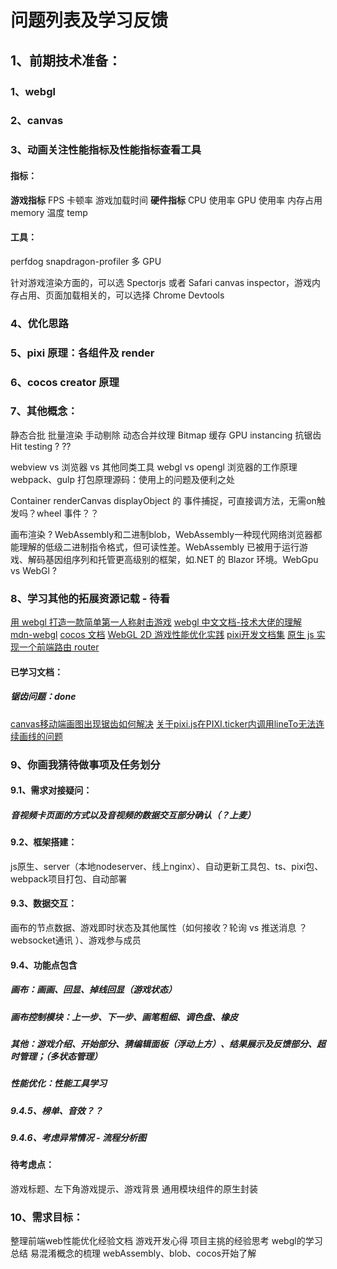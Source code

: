 # 问题列表及学习反馈

## 1、前期技术准备：

### 1、webgl

### 2、canvas

### 3、动画关注性能指标及性能指标查看工具

#### 指标：

**游戏指标**
FPS
卡顿率
游戏加载时间
**硬件指标**
CPU 使用率
GPU 使用率
内存占用 memory
温度 temp

#### 工具：

perfdog
snapdragon-profiler 多 GPU

针对游戏渲染方面的，可以选 Spectorjs 或者 Safari canvas inspector，游戏内存占用、页面加载相关的，可以选择 Chrome Devtools

### 4、优化思路

### 5、pixi 原理：各组件及 render

### 6、cocos creator 原理

### 7、其他概念：

静态合批
批量渲染
手动剔除
动态合并纹理
Bitmap 缓存
GPU instancing
抗锯齿
Hit testing ? ??

webview vs 浏览器 vs 其他同类工具
webgl vs opengl
浏览器的工作原理
webpack、gulp 打包原理源码：使用上的问题及便利之处

Container   renderCanvas 
displayObject  的 事件捕捉，可直接调方法，无需on触发吗？wheel 事件？？

画布渲染 ? WebAssembly和二进制blob，WebAssembly一种现代网络浏览器都能理解的低级二进制指令格式，但可读性差。WebAssembly 已被用于运行游戏、解码基因组序列和托管更高级别的框架，如.NET 的 Blazor 环境。WebGpu vs WebGl ?

### 8、学习其他的拓展资源记载 - 待看

[用 webgl 打造一款简单第一人称射击游戏](http://www.alloyteam.com/2016/11/with-webgl-to-build-a-simple-first-person-shooter-games/)
[webgl 中文文档-技术大佬的理解](http://www.hewebgl.com/article/getarticle/58)
[mdn-webgl](https://developer.mozilla.org/en-US/docs/Web/API/WebGL_API/Tutorial)
[cocos 文档](https://docs.cocos.com/creator/manual/zh/editor/publish/)
[WebGL 2D 游戏性能优化实践](https://km.woa.com/articles/show/569043)
[pixi开发文档集](https://segmentfault.com/blog/pixijs)
[原生 js 实现一个前端路由 router](https://cloud.tencent.com/developer/article/1538016)

#### 已学习文档：
##### 锯齿问题：done
[canvas移动端画图出现锯齿如何解决](https://juejin.cn/post/7031001865479258120)
[关于pixi.js在PIXI.ticker内调用lineTo无法连续画线的问题](https://www.proyy.com/6977220003233792008.html)

### 9、你画我猜待做事项及任务划分
#### 9.1、需求对接疑问：
##### 音视频卡页面的方式以及音视频的数据交互部分确认（？上麦）
#### 9.2、框架搭建：
js原生、server（本地nodeserver、线上nginx）、自动更新工具包、ts、pixi包、webpack项目打包、自动部署
#### 9.3、数据交互：
画布的节点数据、游戏即时状态及其他属性（如何接收？轮询 vs 推送消息 ？websocket通讯 ）、游戏参与成员
#### 9.4、功能点包含
##### 画布：画画、回显、掉线回显（游戏状态）
##### 画布控制模块：上一步、下一步、画笔粗细、调色盘、橡皮
##### 其他：游戏介绍、开始部分、猜编辑面板（浮动上方）、结果展示及反馈部分、超时管理；（多状态管理）
##### 性能优化：性能工具学习
##### 9.4.5、榜单、音效？？
##### 9.4.6、考虑异常情况 - 流程分析图
#### 待考虑点：
游戏标题、左下角游戏提示、游戏背景 通用模块组件的原生封装

### 10、需求目标：
整理前端web性能优化经验文档
游戏开发心得
项目主挑的经验思考
webgl的学习总结
易混淆概念的梳理
webAssembly、blob、cocos开始了解


<!-- vscode的settings及sinppet的留存同步 -->
